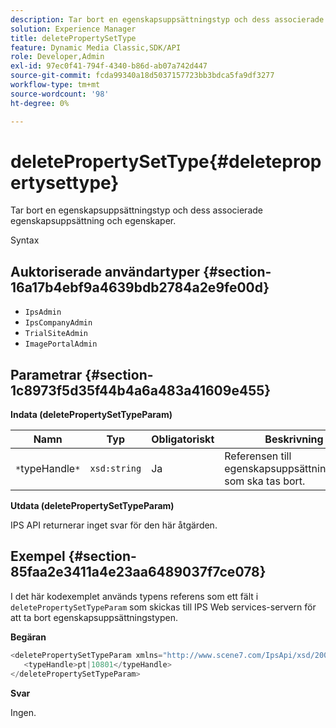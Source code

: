 ```yaml
---
description: Tar bort en egenskapsuppsättningstyp och dess associerade egenskapsuppsättning och egenskaper.
solution: Experience Manager
title: deletePropertySetType
feature: Dynamic Media Classic,SDK/API
role: Developer,Admin
exl-id: 97ec0f41-794f-4340-b86d-ab07a742d447
source-git-commit: fcda99340a18d5037157723bb3bdca5fa9df3277
workflow-type: tm+mt
source-wordcount: '98'
ht-degree: 0%

---
```


# deletePropertySetType{#deletepropertysettype}

Tar bort en egenskapsuppsättningstyp och dess associerade egenskapsuppsättning och egenskaper.

Syntax

## Auktoriserade användartyper {#section-16a17b4ebf9a4639bdb2784a2e9fe00d}

* `IpsAdmin`
* `IpsCompanyAdmin`
* `TrialSiteAdmin`
* `ImagePortalAdmin`

## Parametrar {#section-1c8973f5d35f44b4a6a483a41609e455}

**Indata (deletePropertySetTypeParam)**

| Namn | Typ | Obligatoriskt | Beskrivning |
|---|---|---|---|
| `*`typeHandle`*` | `xsd:string` | Ja | Referensen till egenskapsuppsättningstypen som ska tas bort. |

**Utdata (deletePropertySetTypeParam)**

IPS API returnerar inget svar för den här åtgärden.

## Exempel {#section-85faa2e3411a4e23aa6489037f7ce078}

I det här kodexemplet används typens referens som ett fält i `deletePropertySetTypeParam` som skickas till IPS Web services-servern för att ta bort egenskapsuppsättningstypen.

**Begäran**

```java
<deletePropertySetTypeParam xmlns="http://www.scene7.com/IpsApi/xsd/2008-01-15">
   <typeHandle>pt|10801</typeHandle>
</deletePropertySetTypeParam>
```

**Svar**

Ingen.
